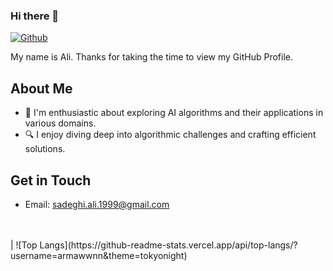 ### Hi there 👋


[![Github](https://img.shields.io/github/followers/armawwnn?label=Follow&style=social)](https://github.com/armawwnn)


<div size='20px'> My name is Ali. Thanks for taking the time to view my GitHub Profile. 
</div>

## About Me

- 🧠 I'm enthusiastic about exploring AI algorithms and their applications in various domains.
- 🔍 I enjoy diving deep into algorithmic challenges and crafting efficient solutions.

## Get in Touch

- Email: [sadeghi.ali.1999@gmail.com](mailto:sadeghi.ali.1999@gmail.com)
<br>
<br>
| ![Top Langs](https://github-readme-stats.vercel.app/api/top-langs/?username=armawwnn&theme=tokyonight)
